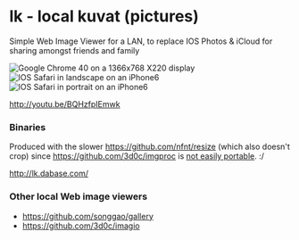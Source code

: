 lk - local kuvat (pictures)
==

Simple Web Image Viewer for a LAN, to replace IOS Photos & iCloud for sharing amongst friends and family

<img src=http://s.natalian.org/2014-11-04/1415116363_1364x748.png alt="Google Chrome 40 on a 1366x768 X220 display">
<img src=http://s.natalian.org/2014-11-04/lk-landscape.png alt="IOS Safari in landscape on an iPhone6">
<img src=http://s.natalian.org/2014-11-04/lk-portrait.png alt="IOS Safari in portrait on an iPhone6">

<http://youtu.be/BQHzfpIEmwk>

### Binaries

Produced with the slower <https://github.com/nfnt/resize> (which also doesn't crop) since <https://github.com/3d0c/imgproc> is [not easily portable](https://github.com/mitchellh/gox/issues/24#issuecomment-61451672). :/

<http://lk.dabase.com/>

### Other local Web image viewers

* <https://github.com/songgao/gallery>
* <https://github.com/3d0c/imagio>
